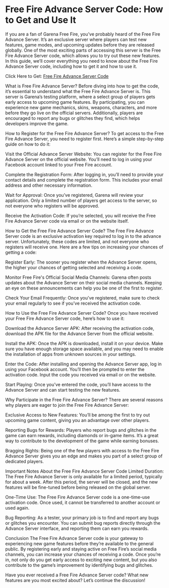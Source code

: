 # Free Fire Advance Server Code: How to Get and Use It

If you are a fan of Garena Free Fire, you’ve probably heard of the Free Fire Advance Server. It’s an exclusive server where players can test new features, game modes, and upcoming updates before they are released globally. One of the most exciting parts of accessing this server is the Free Fire Advance Server code, which allows you to try out these new features. In this guide, we’ll cover everything you need to know about the Free Fire Advance Server code, including how to get it and how to use it.

Click Here to Get: [Free Fire Advance Server Code](https://armanfiles.com/635185)

What is Free Fire Advance Server?
Before diving into how to get the code, it’s essential to understand what the Free Fire Advance Server is. This server is Garena’s testing platform, where a select group of players gets early access to upcoming game features. By participating, you can experience new game mechanics, skins, weapons, characters, and more before they go live on the official servers. Additionally, players are encouraged to report any bugs or glitches they find, which helps developers improve the game.

How to Register for the Free Fire Advance Server?
To get access to the Free Fire Advance Server, you need to register first. Here’s a simple step-by-step guide on how to do it:

Visit the Official Advance Server Website: You can register for the Free Fire Advance Server on the official website. You’ll need to log in using your Facebook account linked to your Free Fire account.

Complete the Registration Form: After logging in, you’ll need to provide your contact details and complete the registration form. This includes your email address and other necessary information.

Wait for Approval: Once you’ve registered, Garena will review your application. Only a limited number of players get access to the server, so not everyone who registers will be approved.

Receive the Activation Code: If you’re selected, you will receive the Free Fire Advance Server code via email or on the website itself.

How to Get the Free Fire Advance Server Code?
The Free Fire Advance Server code is an exclusive activation key required to log in to the advance server. Unfortunately, these codes are limited, and not everyone who registers will receive one. Here are a few tips on increasing your chances of getting a code:

Register Early: The sooner you register when the Advance Server opens, the higher your chances of getting selected and receiving a code.

Monitor Free Fire's Official Social Media Channels: Garena often posts updates about the Advance Server on their social media channels. Keeping an eye on these announcements can help you be one of the first to register.

Check Your Email Frequently: Once you’ve registered, make sure to check your email regularly to see if you’ve received the activation code.

How to Use the Free Fire Advance Server Code?
Once you have received your Free Fire Advance Server code, here’s how to use it:

Download the Advance Server APK: After receiving the activation code, download the APK file for the Advance Server from the official website.

Install the APK: Once the APK is downloaded, install it on your device. Make sure you have enough storage space available, and you may need to enable the installation of apps from unknown sources in your settings.

Enter the Code: After installing and opening the Advance Server app, log in using your Facebook account. You’ll then be prompted to enter the activation code. Input the code you received via email or on the website.

Start Playing: Once you’ve entered the code, you’ll have access to the Advance Server and can start testing the new features.

Why Participate in the Free Fire Advance Server?
There are several reasons why players are eager to join the Free Fire Advance Server:

Exclusive Access to New Features: You’ll be among the first to try out upcoming game content, giving you an advantage over other players.

Reporting Bugs for Rewards: Players who report bugs and glitches in the game can earn rewards, including diamonds or in-game items. It’s a great way to contribute to the development of the game while earning bonuses.

Bragging Rights: Being one of the few players with access to the Free Fire Advance Server gives you an edge and makes you part of a select group of dedicated players.

Important Notes About the Free Fire Advance Server Code
Limited Duration: The Free Fire Advance Server is only available for a limited period, typically for about a week. After this period, the server will be closed, and the new features will be fine-tuned before being released on the global server.

One-Time Use: The Free Fire Advance Server code is a one-time-use activation code. Once used, it cannot be transferred to another account or used again.

Bug Reporting: As a tester, your primary job is to find and report any bugs or glitches you encounter. You can submit bug reports directly through the Advance Server interface, and reporting them can earn you rewards.

Conclusion
The Free Fire Advance Server code is your gateway to experiencing new game features before they’re available to the general public. By registering early and staying active on Free Fire’s social media channels, you can increase your chances of receiving a code. Once you’re in, not only do you get early access to exciting new content, but you also contribute to the game’s improvement by identifying bugs and glitches.

Have you ever received a Free Fire Advance Server code? What new features are you most excited about? Let’s continue the discussion!






